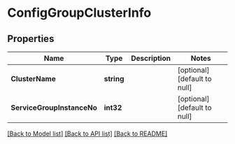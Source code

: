 # ConfigGroupClusterInfo

## Properties
Name | Type | Description | Notes
------------ | ------------- | ------------- | -------------
**ClusterName** | **string** |  | [optional] [default to null]
**ServiceGroupInstanceNo** | **int32** |  | [optional] [default to null]

[[Back to Model list]](../README.md#documentation-for-models) [[Back to API list]](../README.md#documentation-for-api-endpoints) [[Back to README]](../README.md)


